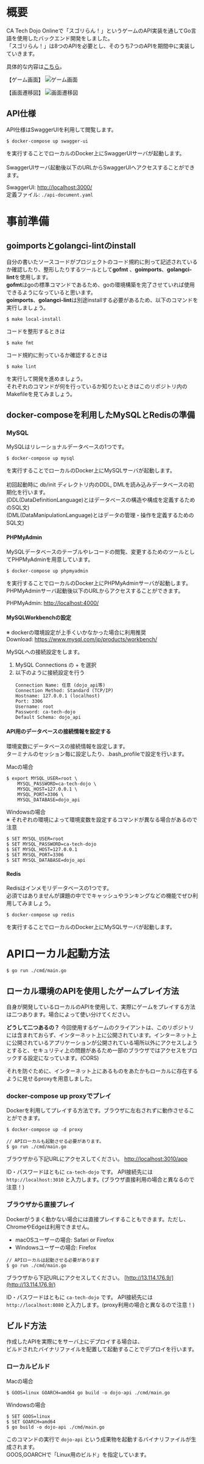 # 概要

CA Tech Dojo Onlineで「スゴリらん！」というゲームのAPI実装を通してGo言語を使用したバックエンド開発をしました。<br>
「スゴリらん！」は8つのAPIを必要とし、そのうち7つのAPIを期間中に実装していきます。<br>

具体的な内容は[こちら](./TASKS.md)。

【ゲーム画面】
![ゲーム画面](./img/game_view.png)

【画面遷移図】
![画面遷移図](./img/transition.png)

## API仕様
API仕様はSwaggerUIを利用して閲覧します。
```
$ docker-compose up swagger-ui
```
を実行することでローカルのDocker上にSwaggerUIサーバが起動します。<br>
<br>
SwaggerUIサーバ起動後以下のURLからSwaggerUIへアクセスすることができます。

SwaggerUI: <http://localhost:3000/> <br> 
定義ファイル: `./api-document.yaml`<br>

# 事前準備
## goimportsとgolangci-lintのinstall
自分の書いたソースコードがプロジェクトのコード規約に則って記述されているか確認したり、整形したりするツールとして**gofmt** 、**goimports**、**golangci-lint**を使用します。<br>
**gofmt**はgoの標準コマンドであるため、goの環境構築を完了させていれば使用できるようになっていると思います。<br>
**goimports**、**golangci-lint**は別途installする必要があるため、以下のコマンドを実行しましょう。
```
$ make local-install
```
コードを整形するときは
```
$ make fmt
```
コード規約に則っているか確認するときは
```
$ make lint
```
を実行して開発を進めましょう。<br>
それぞれのコマンドが何を行っているか知りたいときはこのリポジトリ内のMakefileを見てみましょう。

## docker-composeを利用したMySQLとRedisの準備
### MySQL
MySQLはリレーショナルデータベースの1つです。
```
$ docker-compose up mysql
```
を実行することでローカルのDocker上にMySQLサーバが起動します。<br>
<br>
初回起動時に db/init ディレクトリ内のDDL, DMLを読み込みデータベースの初期化を行います。<br>
(DDL(DataDefinitionLanguage)とはデータベースの構造や構成を定義するためのSQL文)<br>
(DML(DataManipulationLanguage)とはデータの管理・操作を定義するためのSQL文)

#### PHPMyAdmin
MySQLデータベースのテーブルやレコードの閲覧、変更するためのツールとしてPHPMyAdminを用意しています。
```
$ docker-compose up phpmyadmin
```
を実行することでローカルのDocker上にPHPMyAdminサーバが起動します。<br>
PHPMyAdminサーバ起動後以下のURLからアクセスすることができます。

PHPMyAdmin: <http://localhost:4000/>

#### MySQLWorkbenchの設定
※ dockerの環境設定が上手くいかなかった場合に利用推奨<br>
Download: https://www.mysql.com/jp/products/workbench/

MySQLへの接続設定をします。
1. MySQL Connections の + を選択
2. 以下のように接続設定を行う
    ```
    Connection Name: 任意 (dojo_api等)
    Connection Method: Standard (TCP/IP)
    Hostname: 127.0.0.1 (localhost)
    Port: 3306
    Username: root
    Password: ca-tech-dojo
    Default Schema: dojo_api

#### API用のデータベースの接続情報を設定する
環境変数にデータベースの接続情報を設定します。<br>
ターミナルのセッション毎に設定したり、.bash_profileで設定を行います。

Macの場合
```
$ export MYSQL_USER=root \
    MYSQL_PASSWORD=ca-tech-dojo \
    MYSQL_HOST=127.0.0.1 \
    MYSQL_PORT=3306 \
    MYSQL_DATABASE=dojo_api
```

Windowsの場合<br>
※ それぞれの環境によって環境変数を設定するコマンドが異なる場合があるので注意
```
$ SET MYSQL_USER=root
$ SET MYSQL_PASSWORD=ca-tech-dojo
$ SET MYSQL_HOST=127.0.0.1
$ SET MYSQL_PORT=3306
$ SET MYSQL_DATABASE=dojo_api
```

#### Redis
Redisはインメモリデータベースの1つです。<br>
必須ではありませんが課題の中ででキャッシュやランキングなどの機能でぜひ利用してみましょう。<br>
```
$ docker-compose up redis
```
を実行することでローカルのDocker上にMySQLサーバが起動します。

# APIローカル起動方法
```
$ go run ./cmd/main.go
```

## ローカル環境のAPIを使用したゲームプレイ方法
自身が開発しているローカルのAPIを使用して、実際にゲームをプレイする方法は二つあります。場合によって使い分けてください。

**どうして二つあるの？**
今回使用するゲームのクライアントは、このリポジトリには含まれておらず、インターネット上に公開されています。インターネット上に公開されているアプリケーションが公開されている場所以外にアクセスしようとすると、セキュリティ上の問題があるため一部のブラウザではアクセスをブロックする設定になっています。(CORS)

それを防ぐために、インターネット上にあるものをあたかもローカルに存在するように見せるproxyを用意しました。

### docker-compose up proxyでプレイ
Dockerを利用してプレイする方法です。ブラウザに左右されずに動作させることができます。

```
$ docker-compose up -d proxy

// APIローカルも起動させる必要があります。
$ go run ./cmd/main.go
```

ブラウザから下記URLにアクセスしてください。
[http://localhost:3010/app](http://localhost:3010/app)

ID・パスワードはともに `ca-tech-dojo` です。
API接続先には `http://localhost:3010` と入力します。(ブラウザ直接利用の場合と異なるので注意！)

### ブラウザから直接プレイ
Dockerがうまく動かない場合には直接プレイすることもできます。ただし、ChromeやEdgeは利用できません。

- macOSユーザーの場合: Safari or Firefox
- Windowsユーザーの場合: Firefox

```
// APIローカルは起動させる必要があります
$ go run ./cmd/main.go
```

ブラウザから下記URLにアクセスしてください。
[http://13.114.176.9/](http://13.114.176.9/)

ID・パスワードはともに `ca-tech-dojo` です。
API接続先には `http://localhost:8080` と入力します。(proxy利用の場合と異なるので注意！)

## ビルド方法
作成したAPIを実際にをサーバ上にデプロイする場合は、<br>
ビルドされたバイナリファイルを配置して起動することでデプロイを行います。
### ローカルビルド
Macの場合
```
$ GOOS=linux GOARCH=amd64 go build -o dojo-api ./cmd/main.go
```

Windowsの場合
```
$ SET GOOS=linux
$ SET GOARCH=amd64
$ go build -o dojo-api ./cmd/main.go
```

このコマンドの実行で `dojo-api` という成果物を起動するバイナリファイルが生成されます。<br>
GOOS,GOARCHで「Linux用のビルド」を指定しています。
